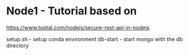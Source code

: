 # Node1 - Tutorial based on 

https://www.toptal.com/nodejs/secure-rest-api-in-nodejs

setup.sh - setup conda environment
db-start - start mongo with the db directory
